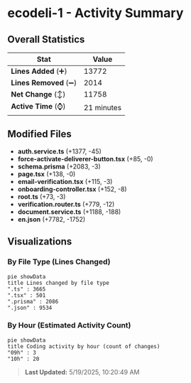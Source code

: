 # ecodeli-1 - Activity Summary 

## Overall Statistics

| Stat                   | Value                                                             |
| ---------------------- | ----------------------------------------------------------------- |
| **Lines Added** (➕)   | 13772                                          |
| **Lines Removed** (➖) | 2014                                        |
| **Net Change** (↕)    | 11758                |
| **Active Time** (⌚)   | 21 minutes |


## Modified Files
- **auth.service.ts** (+1377, -45)
- **force-activate-deliverer-button.tsx** (+85, -0)
- **schema.prisma** (+2083, -3)
- **page.tsx** (+138, -0)
- **email-verification.tsx** (+115, -3)
- **onboarding-controller.tsx** (+152, -8)
- **root.ts** (+73, -3)
- **verification.router.ts** (+779, -12)
- **document.service.ts** (+1188, -188)
- **en.json** (+7782, -1752)

## Visualizations

### By File Type (Lines Changed)

```mermaid
pie showData
title Lines changed by file type
".ts" : 3665
".tsx" : 501
".prisma" : 2086
".json" : 9534
```

### By Hour (Estimated Activity Count)

```mermaid
pie showData
title Coding activity by hour (count of changes)
"09h" : 3
"10h" : 20
```


> **Last Updated:** 5/19/2025, 10:20:49 AM